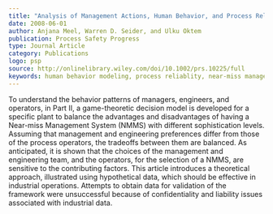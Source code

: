 ```yaml
---
title: "Analysis of Management Actions, Human Behavior, and Process Reliability in Chemical Plants. II. Near-Miss Management System Selection"
date: 2008-06-01
author: Anjana Meel, Warren D. Seider, and Ulku Oktem
publication: Process Safety Progress
type: Journal Article
category: Publications
logo: psp
source: http://onlinelibrary.wiley.com/doi/10.1002/prs.10225/full
keywords: human behavior modeling, process reliablity, near-miss management framework, chemical plants
---
```

To understand the behavior patterns of managers, engineers, and operators, in Part II, a game-theoretic decision model is developed for a specific plant to balance the advantages and disadvantages of having a Near-miss Management System (NMMS) with different sophistication levels. Assuming that management and engineering preferences differ from those of the process operators, the tradeoffs between them are balanced. As anticipated, it is shown that the choices of the management and engineering team, and the operators, for the selection of a NMMS, are sensitive to the contributing factors. This article introduces a theoretical approach, illustrated using hypothetical data, which should be effective in industrial operations. Attempts to obtain data for validation of the framework were unsuccessful because of confidentiality and liability issues associated with industrial data.




